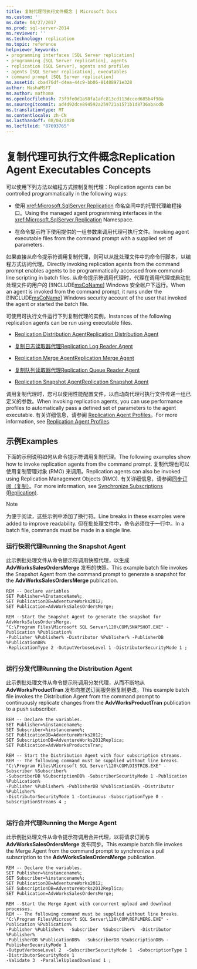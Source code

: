 ```yaml
---
title: 复制代理可执行文件概念 | Microsoft Docs
ms.custom: ''
ms.date: 04/27/2017
ms.prod: sql-server-2014
ms.reviewer: ''
ms.technology: replication
ms.topic: reference
helpviewer_keywords:
- programming interfaces [SQL Server replication]
- programming [SQL Server replication], agents
- replication [SQL Server], agents and profiles
- agents [SQL Server replication], executables
- command prompt [SQL Server replication]
ms.assetid: cba476df-d4ea-44c9-bb86-81488971e328
author: MashaMSFT
ms.author: mathoma
ms.openlocfilehash: 73f9fe0d1a98fa1afc813cd113dcced685b4f98a
ms.sourcegitcommit: ad4d92dce894592a259721a1571b1d8736abacdb
ms.translationtype: MT
ms.contentlocale: zh-CN
ms.lasthandoff: 08/04/2020
ms.locfileid: "87693765"
---
```

# <a name="replication-agent-executables-concepts"></a><span data-ttu-id="f7b3e-102">复制代理可执行文件概念</span><span class="sxs-lookup"><span data-stu-id="f7b3e-102">Replication Agent Executables Concepts</span></span>
  <span data-ttu-id="f7b3e-103">可以使用下列方法以编程方式控制复制代理：</span><span class="sxs-lookup"><span data-stu-id="f7b3e-103">Replication agents can be controlled programmatically in the following ways:</span></span>  
  
-   <span data-ttu-id="f7b3e-104">使用 <xref:Microsoft.SqlServer.Replication> 命名空间中的托管代理编程接口。</span><span class="sxs-lookup"><span data-stu-id="f7b3e-104">Using the managed agent programming interfaces in the <xref:Microsoft.SqlServer.Replication> Namespace.</span></span>  
  
-   <span data-ttu-id="f7b3e-105">在命令提示符下使用提供的一组参数来调用代理可执行文件。</span><span class="sxs-lookup"><span data-stu-id="f7b3e-105">Invoking agent executable files from the command prompt with a supplied set of parameters.</span></span>  
  
 <span data-ttu-id="f7b3e-106">如果直接从命令提示符调用复制代理，则可以从批处理文件中的命令行脚本，以编程方式访问代理。</span><span class="sxs-lookup"><span data-stu-id="f7b3e-106">Directly invoking replication agents from the command prompt enables agents to be programmatically accessed from command-line scripting in batch files.</span></span> <span data-ttu-id="f7b3e-107">从命令提示符调用代理时，代理在调用代理或启动批处理文件的用户的 [!INCLUDE[msCoName](../../../includes/msconame-md.md)] Windows 安全帐户下运行。</span><span class="sxs-lookup"><span data-stu-id="f7b3e-107">When an agent is invoked from the command prompt, it runs under the [!INCLUDE[msCoName](../../../includes/msconame-md.md)] Windows security account of the user that invoked the agent or started the batch file.</span></span>  
  
 <span data-ttu-id="f7b3e-108">可使用可执行文件运行下列复制代理的实例。</span><span class="sxs-lookup"><span data-stu-id="f7b3e-108">Instances of the following replication agents can be run using executable files.</span></span>  
  
-   [<span data-ttu-id="f7b3e-109">Replication Distribution Agent</span><span class="sxs-lookup"><span data-stu-id="f7b3e-109">Replication Distribution Agent</span></span>](../agents/replication-distribution-agent.md)  
  
-   [<span data-ttu-id="f7b3e-110">复制日志读取器代理</span><span class="sxs-lookup"><span data-stu-id="f7b3e-110">Replication Log Reader Agent</span></span>](../agents/replication-log-reader-agent.md)  
  
-   [<span data-ttu-id="f7b3e-111">Replication Merge Agent</span><span class="sxs-lookup"><span data-stu-id="f7b3e-111">Replication Merge Agent</span></span>](../agents/replication-merge-agent.md)  
  
-   [<span data-ttu-id="f7b3e-112">复制队列读取器代理</span><span class="sxs-lookup"><span data-stu-id="f7b3e-112">Replication Queue Reader Agent</span></span>](../agents/replication-queue-reader-agent.md)  
  
-   [<span data-ttu-id="f7b3e-113">Replication Snapshot Agent</span><span class="sxs-lookup"><span data-stu-id="f7b3e-113">Replication Snapshot Agent</span></span>](../agents/replication-snapshot-agent.md)  
  
 <span data-ttu-id="f7b3e-114">调用复制代理时，您可以使用性能配置文件，以自动向代理可执行文件传递一组已定义的参数。</span><span class="sxs-lookup"><span data-stu-id="f7b3e-114">When invoking replication agents, you can use performance profiles to automatically pass a defined set of parameters to the agent executable.</span></span> <span data-ttu-id="f7b3e-115">有关详细信息，请参阅 [Replication Agent Profiles](../agents/replication-agent-profiles.md)。</span><span class="sxs-lookup"><span data-stu-id="f7b3e-115">For more information, see [Replication Agent Profiles](../agents/replication-agent-profiles.md).</span></span>  
  
## <a name="examples"></a><span data-ttu-id="f7b3e-116">示例</span><span class="sxs-lookup"><span data-stu-id="f7b3e-116">Examples</span></span>  
 <span data-ttu-id="f7b3e-117">下面的示例说明如何从命令提示符调用复制代理。</span><span class="sxs-lookup"><span data-stu-id="f7b3e-117">The following examples show how to invoke replication agents from the command prompt.</span></span> <span data-ttu-id="f7b3e-118">复制代理也可以使用复制管理对象 (RMO) 来调用。</span><span class="sxs-lookup"><span data-stu-id="f7b3e-118">Replication agents can also be invoked using Replication Management Objects (RMO).</span></span> <span data-ttu-id="f7b3e-119">有关详细信息，请参阅[同步订阅（复制）](../synchronize-data.md)。</span><span class="sxs-lookup"><span data-stu-id="f7b3e-119">For more information, see [Synchronize Subscriptions &#40;Replication&#41;](../synchronize-data.md).</span></span>  
  
> [!NOTE]  
>  <span data-ttu-id="f7b3e-120">为便于阅读，这些示例中添加了换行符。</span><span class="sxs-lookup"><span data-stu-id="f7b3e-120">Line breaks in these examples were added to improve readability.</span></span> <span data-ttu-id="f7b3e-121">但在批处理文件中，命令必须位于一行中。</span><span class="sxs-lookup"><span data-stu-id="f7b3e-121">In a batch file, commands must be made in a single line.</span></span>  
  
### <a name="running-the-snapshot-agent"></a><span data-ttu-id="f7b3e-122">运行快照代理</span><span class="sxs-lookup"><span data-stu-id="f7b3e-122">Running the Snapshot Agent</span></span>  
 <span data-ttu-id="f7b3e-123">此示例批处理文件从命令提示符调用快照代理，以生成 **AdvWorksSalesOrdersMerge** 发布的快照。</span><span class="sxs-lookup"><span data-stu-id="f7b3e-123">This example batch file invokes the Snapshot Agent from the command prompt to generate a snapshot for the **AdvWorksSalesOrdersMerge** publication.</span></span>  
  
```  
REM -- Declare variables  
SET Publisher=%InstanceName%;  
SET PublicationDB=AdventureWorks2012;   
SET Publication=AdvWorksSalesOrdersMerge;   
  
REM --Start the Snapshot Agent to generate the snapshot for AdvWorksSalesOrdersMerge.  
"C:\Program Files\Microsoft SQL Server\120\COM\SNAPSHOT.EXE" -Publication %Publication%   
-Publisher %Publisher% -Distributor %Publisher% -PublisherDB %PublicationDB%   
-ReplicationType 2 -OutputVerboseLevel 1 -DistributorSecurityMode 1 ;  
  
```  
  
### <a name="running-the-distribution-agent"></a><span data-ttu-id="f7b3e-124">运行分发代理</span><span class="sxs-lookup"><span data-stu-id="f7b3e-124">Running the Distribution Agent</span></span>  
 <span data-ttu-id="f7b3e-125">此示例批处理文件从命令提示符调用分发代理，从而不断地从 **AdvWorksProductTran** 发布向推送订阅服务器复制更改。</span><span class="sxs-lookup"><span data-stu-id="f7b3e-125">This example batch file invokes the Distribution Agent from the command prompt to continuously replicate changes from the **AdvWorksProductTran** publication to a push subscriber.</span></span>  
  
```  
REM -- Declare the variables.  
SET Publisher=%instancename%;  
SET Subscriber=%instancename%;  
SET PublicationDB=AdventureWorks2012;  
SET SubscriptionDB=AdventureWorks2012Replica;   
SET Publication=AdvWorksProductsTran;  
  
REM -- Start the Distribution Agent with four subscription streams.  
REM -- The following command must be supplied without line breaks.  
"C:\Program Files\Microsoft SQL Server\120\COM\DISTRIB.EXE" -Subscriber %Subscriber%   
-SubscriberDB %SubscriptionDB% -SubscriberSecurityMode 1 -Publication %Publication%   
-Publisher %Publisher% -PublisherDB %PublicationDB% -Distributor %Publisher%   
-DistributorSecurityMode 1 -Continuous -SubscriptionType 0 -SubscriptionStreams 4 ;  
  
```  
  
### <a name="running-the-merge-agent"></a><span data-ttu-id="f7b3e-126">运行合并代理</span><span class="sxs-lookup"><span data-stu-id="f7b3e-126">Running the Merge Agent</span></span>  
 <span data-ttu-id="f7b3e-127">此示例批处理文件从命令提示符调用合并代理，以将请求订阅与 **AdvWorksSalesOrdersMerge** 发布同步。</span><span class="sxs-lookup"><span data-stu-id="f7b3e-127">This example batch file invokes the Merge Agent from the command prompt to synchronize a pull subscription to the **AdvWorksSalesOrdersMerge** publication.</span></span>  
  
```  
REM -- Declare the variables.  
SET Publisher=%instancename%;  
SET Subscriber=%instancename%;  
SET PublicationDB=AdventureWorks2012;  
SET SubscriptionDB=AdventureWorks2012Replica;   
SET Publication=AdvWorksSalesOrdersMerge;  
  
REM --Start the Merge Agent with concurrent upload and download processes.  
REM -- The following command must be supplied without line breaks.  
"C:\Program Files\Microsoft SQL Server\120\COM\REPLMERG.EXE" -Publication %Publication%    
-Publisher %Publisher%  -Subscriber  %Subscriber%  -Distributor %Publisher%    
-PublisherDB %PublicationDB%  -SubscriberDB %SubscriptionDB% -PublisherSecurityMode 1    
-OutputVerboseLevel 2  -SubscriberSecurityMode 1  -SubscriptionType 1 -DistributorSecurityMode 1    
-Validate 3  -ParallelUploadDownload 1 ;  
  
```  
  
  
